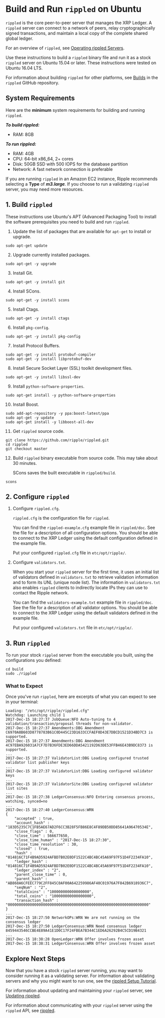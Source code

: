# Build and Run `rippled` on Ubuntu

`rippled` is the core peer-to-peer server that manages the XRP Ledger. A `rippled` server can connect to a network of peers, relay cryptographically signed transactions, and maintain a local copy of the complete shared global ledger.

For an overview of `rippled`, see [Operating rippled Servers](tutorial-rippled-setup.html).

Use these instructions to build a `rippled` binary file and run it as a stock `rippled` server on Ubuntu 15.04 or later. These instructions were tested on Ubuntu 16.04 LTS.

For information about building `rippled` for other platforms, see [Builds](https://github.com/ripple/rippled/tree/develop/Builds) in the `rippled` GitHub repository.


## System Requirements

Here are the **minimum** system requirements for building and running `rippled`.

**_To build rippled:_**

* RAM: 8GB

**_To run rippled:_**

* RAM: 4GB
* CPU: 64-bit x86_64, 2+ cores
* Disk: 50GB SSD with 500 IOPS for the database partition
* Network: A fast network connection is preferable

If you are running `rippled` in an Amazon EC2 instance, Ripple recommends selecting a **Type** of **_m3.large_**. If you choose to run a validating `rippled` server, you may need more resources.


## 1. Build `rippled`

These instructions use Ubuntu's APT (Advanced Packaging Tool) to install the software prerequisites you need to build and run `rippled`.

1. Update the list of packages that are available for `apt-get` to install or upgrade.
```
sudo apt-get update
```
2. Upgrade currently installed packages.
```
sudo apt-get -y upgrade
```
3. Install Git.
```
sudo apt-get -y install git
```
4. Install SCons.
```
sudo apt-get -y install scons
```
5. Install Ctags.
```
sudo apt-get -y install ctags
```
6. Install `pkg-config`.
```
sudo apt-get -y install pkg-config
```
7. Install Protocol Buffers.
```
sudo apt-get -y install protobuf-compiler
sudo apt-get -y install libprotobuf-dev
```
8. Install Secure Socket Layer (SSL) toolkit development files.
```
sudo apt-get -y install libssl-dev
```
9. Install `python-software-properties`.
```
sudo apt-get install -y python-software-properties
```
10. Install Boost.
```
sudo add-apt-repository -y ppa:boost-latest/ppa
sudo apt-get -y update
sudo apt-get install -y libboost-all-dev
```
11. Get `rippled` source code.
```
git clone https://github.com/ripple/rippled.git
cd rippled
git checkout master
```
12. Build `rippled` binary executable from source code. This may take about 30 minutes.

    SCons saves the built executable in `rippled/build`.

```
scons
```


## 2. Configure `rippled`

1. Configure `rippled.cfg`.

    `rippled.cfg` is the configuration file for `rippled`.

    You can find the `rippled-example.cfg` example file in `rippled/doc`. See the file for a description of all configuration options. You should be able to connect to the XRP Ledger using the default configuration defined in the example file.

    Put your configured `rippled.cfg` file in `etc/opt/ripple/`.

2. Configure `validators.txt`.

    When you start your `rippled` server for the first time, it uses an initial list of validators defined in `validators.txt` to retrieve validation information and to form its UNL (unique node list). The information in `validators.txt` also enables `rippled` clients to indirectly locate IPs they can use to contact the Ripple network.

    You can find the `validators-example.txt` example file in `rippled/doc`. See the file for a description of all validator options. You should be able to connect to the XRP Ledger using the default validators defined in the example file.

    Put your configured `validators.txt` file in `etc/opt/ripple/`.


## 3. Run `rippled`

To run your stock `rippled` server from the executable you built, using the configurations you defined:
```
cd build
sudo ./rippled
```


### What to Expect

Once you've run `rippled`, here are excerpts of what you can expect to see in your terminal:

```
Loading: "/etc/opt/ripple/rippled.cfg"
Watchdog: Launching child 1
2017-Dec-15 18:27:37 JobQueue:NFO Auto-tuning to 4 validation/transaction/proposal threads for non-validator.
2017-Dec-15 18:27:37 Amendments:DBG Amendment C6970A8B603D8778783B61C0D445C23D1633CCFAEF0D43E7DBCD1521D34BD7C3 is supported.
2017-Dec-15 18:27:37 Amendments:DBG Amendment 4C97EBA926031A7CF7D7B36FDE3ED66DDA5421192D63DE53FFB46E43B9DC8373 is supported.
...
2017-Dec-15 18:27:37 ValidatorList:DBG Loading configured trusted validator list publisher keys
...
2017-Dec-15 18:27:37 ValidatorList:DBG Loading configured validator keys
...
2017-Dec-15 18:27:37 ValidatorSite:DBG Loading configured validator list sites
...
2017-Dec-15 18:27:38 LedgerConsensus:NFO Entering consensus process, watching, synced=no
...
2017-Dec-15 18:27:40 LedgerConsensus:WRN
{
	"accepted" : true,
	"account_hash" : "183D5235C7C1FB5AE67AD2F6CC3B28F5FB86E8C4F89DB50DD85641A96470534E",
	"close_flags" : 0,
	"close_time" : 566677650,
	"close_time_human" : "2017-Dec-15 18:27:30",
	"close_time_resolution" : 30,
	"closed" : true,
	"hash" : "014816C71F4B9AD5924AFBD7B02E0DF1522C4BC4BC45A69F97F51D4F2234FA10",
	"ledger_hash" : "014816C71F4B9AD5924AFBD7B02E0DF1522C4BC4BC45A69F97F51D4F2234FA10",
	"ledger_index" : "2",
	"parent_close_time" : 0,
	"parent_hash" : "AB868A6CFEEC779C2FF845C0AF00A642259986AF40C01976A7F842B6918936C7",
	"seqNum" : "2",
	"totalCoins" : "100000000000000000",
	"total_coins" : "100000000000000000",
	"transaction_hash" : "0000000000000000000000000000000000000000000000000000000000000000"
}
...
2017-Dec-15 18:27:50 NetworkOPs:WRN We are not running on the consensus ledger
2017-Dec-15 18:27:50 LedgerConsensus:WRN Need consensus ledger 8459443546CCBE4E89A41E1D0C17F24FBEA7B344C1ED6A26292B4C5CD19B4321
...
2017-Dec-15 18:38:28 OpenLedger:WRN Offer involves frozen asset
2017-Dec-15 18:38:31 LedgerConsensus:WRN Offer involves frozen asset
```


## Explore Next Steps

Now that you have a stock `rippled` server running, you may want to consider running it as a validating server. For information about validating servers and why you might want to run one, see the [rippled Setup Tutorial](tutorial-rippled-setup.html).

For information about updating and maintaining your `rippled` server, see [Updating rippled](tutorial-rippled-setup.html#updating-rippled).

For information about communicating with your `rippled` server using the `rippled` API, see [rippled](reference-rippled.html).
